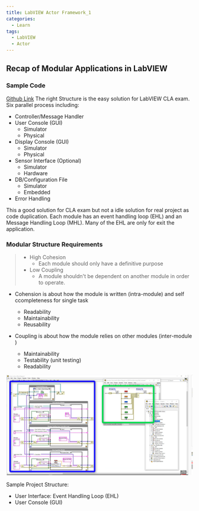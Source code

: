 ```yaml
---
title: LabVIEW Actor Framework_1
categories:
  - Learn
tags:
  - LabVIEW
  - Actor
---
```

## Recap of Modular Applications in LabVIEW

### Sample Code
[Github Link](https://github.com/laserengineer/LabVIEW-Study)
The right Structure is the easy solution for LabVIEW CLA exam. Six parallel process including:
* Controller/Message Handler
* User Console (GUI)
    * Simulator
    * Physical
* Display Console (GUI)
    * Simulator
    * Physical
* Sensor Interface (Optional)
    * Simulator
    * Hardware
* DB/Configuration File
    * Simulator
    * Embedded
* Error Handling

This a good solution for CLA exam but not a idle solution for real project as code duplication. Each module has an event handling loop (EHL) and an Message Handling Loop (MHL). Many of the EHL are only for exit the application.


### Modular Structure Requirements

> * High Cohesion
>   * Each module should only have a definitive purpose
> * Low Coupling
>   * A module shouldn't be dependent on another module in order to operate.

* Cohension is about how the module is written (intra-module) and self ccompleteness for single task
    * Readability
    * Maintainability
    * Reusability


* Coupling is about how the module relies on other modules (inter-module )
    * Maintainability
    * Testability (unit testing)
    * Readability

<p align="center"> <img src="/assets/images/LabVIEW Actor Framework/1/Modular Structure.png"> </p>

Sample Project Structure:
* User Interface: Event Handling Loop (EHL)
* User Console (GUI)
